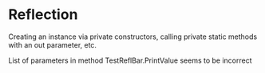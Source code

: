 Reflection
==========

Creating an instance via private constructors, calling private static methods with an out parameter, etc.


List of parameters in method TestReflBar.PrintValue seems to be incorrect
